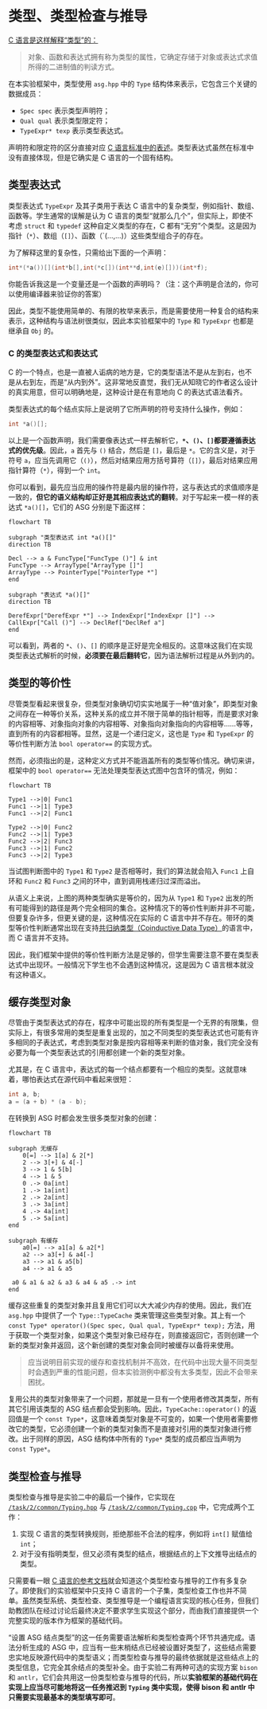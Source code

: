 # 类型、类型检查与推导

[C 语言是这样解释“类型”的：](https://zh.cppreference.com/w/c/language/types)

> 对象、函数和表达式拥有称为类型的属性，它确定存储于对象或表达式求值所得的二进制值的判读方式。 

在本实验框架中，类型使用 `asg.hpp` 中的 `Type` 结构体来表示，它包含三个关键的数据成员：

- `Spec spec` 表示类型声明符；
- `Qual qual` 表示类型限定符；
- `TypeExpr* texp` 表示类型表达式。

声明符和限定符的区分直接对应 [C 语言标准中的表述](https://zh.cppreference.com/w/c/language/declarations)。类型表达式虽然在标准中没有直接体现，但是它确实是 C 语言的一个固有结构。

## 类型表达式

类型表达式 `TypeExpr` 及其子类用于表达 C 语言中的复杂类型，例如指针、数组、函数等。学生通常的误解是认为 C 语言的类型“就那么几个”，但实际上，即使不考虑 `struct` 和 `typedef` 这种自定义类型的存在，C 都有“无穷”个类型。这是因为指针（`*`）、数组（`[]`）、函数（`(...,...)）这些类型组合子的存在。

为了解释这里的复杂性，只需给出下面的一个声明：

```c
int*(*a())[](int*b[],int(*c[])(int**d,int(e)[]))(int*f);
```

你能告诉我这是一个变量还是一个函数的声明吗？（注：这个声明是合法的，你可以使用编译器来验证你的答案）

因此，类型不能使用简单的、有限的枚举来表示，而是需要使用一种复合的结构来表示，这种结构与语法树很类似，因此本实验框架中的 `Type` 和 `TypeExpr` 也都是继承自 `Obj` 的。

### C 的类型表达式和表达式

C 的一个特点，也是一直被人诟病的地方是，它的类型语法不是从左到右，也不是从右到左，而是“从内到外”。这非常地反直觉，我们无从知晓它的作者这么设计的真实用意，但可以明确地是，这种设计是在有意地向 C 的表达式语法看齐。

类型表达式的每个结点实际上是说明了它所声明的符号支持什么操作，例如：

```c
int *a()[];
```

以上是一个函数声明，我们需要像表达式一样去解析它，**`*`、`()`、`[]`都要遵循表达式的优先级**。因此，`a` 首先与 `()` 结合，然后是 `[]`，最后是 `*`。它的含义是，对于符号 `a`，应当先调用它（`()`），然后对结果应用方括号算符（`[]`），最后对结果应用指针算符（`*`），得到一个 `int`。

你可以看到，最先应当应用的操作符是最内层的操作符，这与表达式的求值顺序是一致的，**但它的语义结构却正好是其相应表达式的翻转**。对于写起来一模一样的表达式 `*a()[]`，它们的 ASG 分别是下面这样：

```mermaid
flowchart TB

subgraph "类型表达式 int *a()[]"
direction TB

Decl --> a & FuncType["FuncType ()"] & int
FuncType --> ArrayType["ArrayType []"]
ArrayType --> PointerType["PointerType *"]
end

subgraph "表达式 *a()[]"
direction TB

DerefExpr["DerefExpr *"] --> IndexExpr["IndexExpr []"] --> CallExpr["Call ()"] --> DeclRef["DeclRef a"]
end
```

可以看到，两者的 `*`、`()`、`[]` 的顺序是正好是完全相反的。这意味这我们在实现类型表达式解析的时候，**必须要在最后翻转它**，因为语法解析过程是从外到内的。

## 类型的等价性

尽管类型看起来很复杂，但类型对象确切切实实地属于一种“值对象”，即类型对象之间存在一种等价关系，这种关系的成立并不限于简单的指针相等，而是要求对象的内容相等、对象指向对象的内容相等、对象指向对象指向的内容相等……等等，直到所有的内容都相等。显然，这是一个递归定义，这也是 `Type` 和 `TypeExpr` 的等价性判断方法 `bool operator==` 的实现方式。

然而，必须指出的是，这种定义方式并不能涵盖所有的类型等价情况。确切来讲，框架中的 `bool operator==` 无法处理类型表达式图中包含环的情况，例如：

```mermaid
flowchart TB

Type1 -->|0| Func1
Func1 -->|1| Type3
Func1 -->|2| Func1

Type2 -->|0| Func2
Func2 -->|1| Type3
Func2 -->|2| Func3
Func3 -->|1| Func2
Func3 -->|2| Type3
```

当试图判断图中的 `Type1` 和 `Type2` 是否相等时，我们的算法就会陷入 `Func1` 上自环和 `Func2` 和 `Func3` 之间的环中，直到调用栈递归过深而溢出。

从语义上来说，上图的两种类型确实是等价的，因为从 `Type1` 和 `Type2` 出发的所有可能得到的路径是两个完全相同的集合。这种情况下的等价性判断并非不可能，但要复杂许多，但更关键的是，这种情况在实际的 C 语言中并不存在。带环的类型等价性判断通常出现在支持[共归纳类型（Coinductive Data Type）](https://en.wikipedia.org/wiki/Recursion_(computer_science)#Recursive_data_types)的语言中，而 C 语言并不支持。

因此，我们框架中提供的等价性判断方法是足够的，但学生需要注意不要在类型表达式中出现环。一般情况下学生也不会遇到这种情况，这是因为 C 语言根本就没有这种语义。

## 缓存类型对象

尽管由于类型表达式的存在，程序中可能出现的所有类型是一个无界的有限集，但实际上，有很多常用的类型是重复出现的，加之不同类型的类型表达式也可能有许多相同的子表达式，考虑到类型对象是按内容相等来判断的值对象，我们完全没有必要为每一个类型表达式的引用都创建一个新的类型对象。

尤其是，在 C 语言中，表达式的每一个结点都要有一个相应的类型。这就意味着，哪怕表达式在源代码中看起来很短：

```c
int a, b;
a = (a + b) * (a - b);
```

在转换到 ASG 时都会发生很多类型对象的创建：

```mermaid
flowchart TB

subgraph 无缓存
	0[=] --> 1[a] & 2[*]
	2 --> 3[+] & 4[-]
	3 --> 1 & 5[b]
	4 --> 1 & 5
	0 .-> 0a[int]
	1 .-> 1a[int]
	2 .-> 2a[int]
	3 .-> 3a[int]
	4 .-> 4a[int]
	5 .-> 5a[int]
end

subgraph 有缓存
	a0[=] --> a1[a] & a2[*]
	a2 --> a3[+] & a4[-]
	a3 --> a1 & a5[b]
	a4 --> a1 & a5

 a0 & a1 & a2 & a3 & a4 & a5 .-> int
end
```

缓存这些重复的类型对象并且复用它们可以大大减少内存的使用。因此，我们在 `asg.hpp` 中提供了一个 `Type::TypeCache` 类来管理这些类型对象。其上有一个 `const Type* operator()(Spec spec, Qual qual, TypeExpr* texp);` 方法，用于获取一个类型对象，如果这个类型对象已经存在，则直接返回它，否则创建一个新的类型对象并返回，这个新创建的类型对象会同时被缓存以备将来使用。

> 应当说明目前实现的缓存和查找机制并不高效，在代码中出现大量不同类型时会遇到严重的性能问题，但本实验测例中都没有太多类型，因此不会带来困扰。

复用公共的类型对象带来了一个问题，那就是一旦有一个使用者修改其类型，所有其它引用该类型的 ASG 结点都会受到影响。因此，`TypeCache::operator()` 的返回值是一个 `const Type*`，这意味着类型对象是不可变的，如果一个使用者需要修改它的类型，它必须创建一个新的类型对象而不是直接对引用的类型对象进行修改。出于同样的原因，ASG 结构体中所有的 `Type*` 类型的成员都应当声明为 `const Type*`。

## 类型检查与推导

类型检查与推导是实验二中的最后一个操作，它实现在 [`/task/2/common/Typing.hpp`](/task/2/common/Typing.hpp) 与 [`/task/2/common/Typing.cpp`](/task/2/common/Typing.cpp) 中，它完成两个工作：

1. 实现 C 语言的类型转换规则，拒绝那些不合法的程序，例如将 `int[]` 赋值给 `int`；
2. 对于没有指明类型，但又必须有类型的结点，根据结点的上下文推导出结点的类型。

只需要看一眼 [C 语言的参考文档](https://zh.cppreference.com/w/c/language/types)就会知道这个类型检查与推导的工作有多复杂了。即使我们的实验框架中只支持 C 语言的一个子集，类型检查工作也并不简单。虽然类型系统、类型检查、类型推导是一个编程语言实现的核心任务，但我们助教团队在经过讨论后最终决定不要求学生实现这个部分，而由我们直接提供一个完整实现的版本作为框架的基础代码。

“设置 ASG 结点类型”的这一任务需要语法解析和类型检查两个环节共通完成。语法分析生成的 ASG 中，应当有一些末梢结点已经被设置好类型了，这些结点需要忠实地反映源代码中的类型语义；而类型检查与推导的最终依据就是这些结点上的类型信息，它完全其余结点的类型补全。由于实验二有两种可选的实现方案 `bison` 和 `antlr`，它们会共用这一份类型检查与推导的代码，所以**实验框架的基础代码在实现上应当尽可能地将这一任务推迟到 `Typing` 类中实现，使得 bison 和 antlr 中只需要实现最基本的类型填写即可**。
